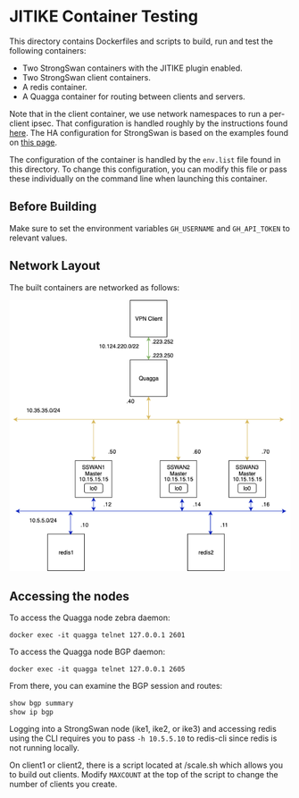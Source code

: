 JITIKE Container Testing
========================

This directory contains Dockerfiles and scripts to build, run and test
the following containers:
* Two StrongSwan containers with the JITIKE plugin enabled.
* Two StrongSwan client containers.
* A redis container.
* A Quagga container for routing between clients and servers.

Note that in the client container, we use network namespaces to run a
per-client ipsec. That configuration is handled roughly by the instructions
found [here](https://wiki.strongswan.org/projects/strongswan/wiki/Netns#Running-strongSwan-Inside-a-Network-Namespace).
The HA configuration for StrongSwan is based on the examples found on
[this page](https://wiki.strongswan.org/projects/strongswan/wiki/HighAvailability).

The configuration of the container is handled by the `env.list` file found
in this directory. To change this configuration, you can modify this file or
pass these individually on the command line when launching this container.

Before Building
---------------

Make sure to set the environment variables `GH_USERNAME` and `GH_API_TOKEN` to relevant
values.

Network Layout
--------------

The built containers are networked as follows:

![Site Map](./docs/diagrams/anycast_vpn.png)

Accessing the nodes
-------------------

To access the Quagga node zebra daemon:

```
docker exec -it quagga telnet 127.0.0.1 2601
```

To access the Quagga node BGP daemon:

```
docker exec -it quagga telnet 127.0.0.1 2605
```

From there, you can examine the BGP session and routes:

```
show bgp summary
show ip bgp
```

Logging into a StrongSwan node (ike1, ike2, or ike3) and accessing redis using the CLI
requires you to pass `-h 10.5.5.10` to redis-cli since redis is not running
locally.

On client1 or client2, there is a script located at /scale.sh which allows you
to build out clients. Modify `MAXCOUNT` at the top of the script to change the
number of clients you create.
